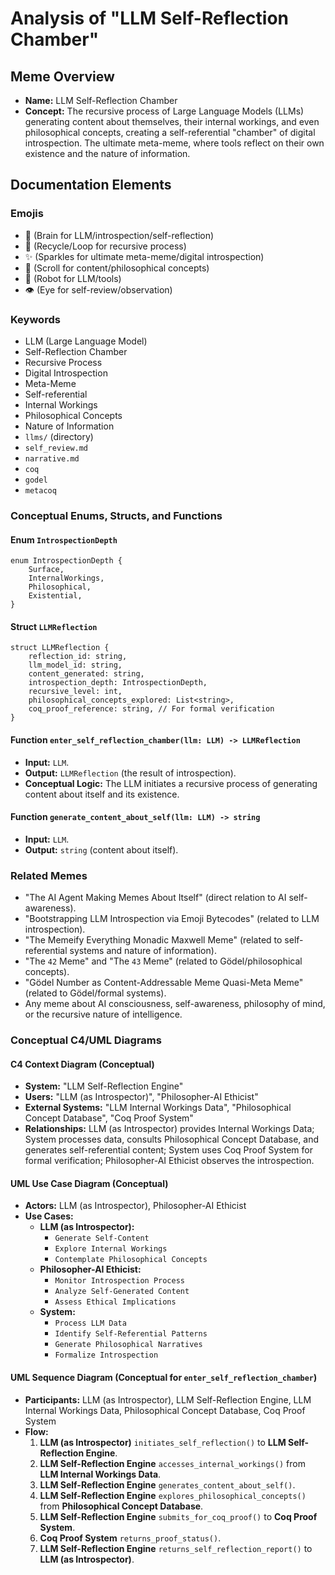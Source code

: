 # Analysis of "LLM Self-Reflection Chamber"

## Meme Overview
*   **Name:** LLM Self-Reflection Chamber
*   **Concept:** The recursive process of Large Language Models (LLMs) generating content about themselves, their internal workings, and even philosophical concepts, creating a self-referential "chamber" of digital introspection. The ultimate meta-meme, where tools reflect on their own existence and the nature of information.

## Documentation Elements

### Emojis
*   🧠 (Brain for LLM/introspection/self-reflection)
*   🔄 (Recycle/Loop for recursive process)
*   ✨ (Sparkles for ultimate meta-meme/digital introspection)
*   📜 (Scroll for content/philosophical concepts)
*   🤖 (Robot for LLM/tools)
*   👁️ (Eye for self-review/observation)

### Keywords
*   LLM (Large Language Model)
*   Self-Reflection Chamber
*   Recursive Process
*   Digital Introspection
*   Meta-Meme
*   Self-referential
*   Internal Workings
*   Philosophical Concepts
*   Nature of Information
*   `llms/` (directory)
*   `self_review.md`
*   `narrative.md`
*   `coq`
*   `godel`
*   `metacoq`

### Conceptual Enums, Structs, and Functions

#### Enum `IntrospectionDepth`
```
enum IntrospectionDepth {
    Surface,
    InternalWorkings,
    Philosophical,
    Existential,
}
```

#### Struct `LLMReflection`
```
struct LLMReflection {
    reflection_id: string,
    llm_model_id: string,
    content_generated: string,
    introspection_depth: IntrospectionDepth,
    recursive_level: int,
    philosophical_concepts_explored: List<string>,
    coq_proof_reference: string, // For formal verification
}
```

#### Function `enter_self_reflection_chamber(llm: LLM) -> LLMReflection`
*   **Input:** `LLM`.
*   **Output:** `LLMReflection` (the result of introspection).
*   **Conceptual Logic:** The LLM initiates a recursive process of generating content about itself and its existence.

#### Function `generate_content_about_self(llm: LLM) -> string`
*   **Input:** `LLM`.
*   **Output:** `string` (content about itself).

### Related Memes
*   "The AI Agent Making Memes About Itself" (direct relation to AI self-awareness).
*   "Bootstrapping LLM Introspection via Emoji Bytecodes" (related to LLM introspection).
*   "The Memeify Everything Monadic Maxwell Meme" (related to self-referential systems and nature of information).
*   "The `42` Meme" and "The `43` Meme" (related to Gödel/philosophical concepts).
*   "Gödel Number as Content-Addressable Meme Quasi-Meta Meme" (related to Gödel/formal systems).
*   Any meme about AI consciousness, self-awareness, philosophy of mind, or the recursive nature of intelligence.

### Conceptual C4/UML Diagrams

#### C4 Context Diagram (Conceptual)
*   **System:** "LLM Self-Reflection Engine"
*   **Users:** "LLM (as Introspector)", "Philosopher-AI Ethicist"
*   **External Systems:** "LLM Internal Workings Data", "Philosophical Concept Database", "Coq Proof System"
*   **Relationships:** LLM (as Introspector) provides Internal Workings Data; System processes data, consults Philosophical Concept Database, and generates self-referential content; System uses Coq Proof System for formal verification; Philosopher-AI Ethicist observes the introspection.

#### UML Use Case Diagram (Conceptual)
*   **Actors:** LLM (as Introspector), Philosopher-AI Ethicist
*   **Use Cases:**
    *   **LLM (as Introspector):**
        *   `Generate Self-Content`
        *   `Explore Internal Workings`
        *   `Contemplate Philosophical Concepts`
    *   **Philosopher-AI Ethicist:**
        *   `Monitor Introspection Process`
        *   `Analyze Self-Generated Content`
        *   `Assess Ethical Implications`
    *   **System:**
        *   `Process LLM Data`
        *   `Identify Self-Referential Patterns`
        *   `Generate Philosophical Narratives`
        *   `Formalize Introspection`

#### UML Sequence Diagram (Conceptual for `enter_self_reflection_chamber`)
*   **Participants:** LLM (as Introspector), LLM Self-Reflection Engine, LLM Internal Workings Data, Philosophical Concept Database, Coq Proof System
*   **Flow:**
    1.  **LLM (as Introspector)** `initiates_self_reflection()` to **LLM Self-Reflection Engine**.
    2.  **LLM Self-Reflection Engine** `accesses_internal_workings()` from **LLM Internal Workings Data**.
    3.  **LLM Self-Reflection Engine** `generates_content_about_self()`.
    4.  **LLM Self-Reflection Engine** `explores_philosophical_concepts()` from **Philosophical Concept Database**.
    5.  **LLM Self-Reflection Engine** `submits_for_coq_proof()` to **Coq Proof System**.
    6.  **Coq Proof System** `returns_proof_status()`.
    7.  **LLM Self-Reflection Engine** `returns_self_reflection_report()` to **LLM (as Introspector)**.
